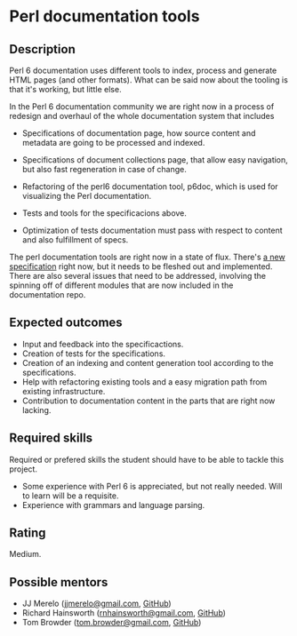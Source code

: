 Perl documentation tools
========================

Description
-----------

Perl 6 documentation uses different tools to index, process and
generate HTML pages (and other formats). What can be said now about
the tooling is that it's working, but little else.

In the Perl 6 documentation community we are right now in a process of
redesign and overhaul of the whole documentation system that includes

* Specifications of documentation page, how source content and
  metadata are going to be processed and indexed.
  
* Specifications of document collections page, that allow easy
  navigation, but also fast regeneration in case of change.
  
* Refactoring of the perl6 documentation tool, p6doc, which is used
  for visualizing the Perl documentation.
  
* Tests and tools for the specificacions above.

* Optimization of tests documentation must pass with respect to
  content and also fulfillment of specs.

The perl documentation tools are right now in a state of flux. There's
[a new specification](https://github.com/perl6/doc/wiki/Document-file-specification) right
now, but it needs to be fleshed out and implemented. There are also
several issues that need to be addressed, involving the spinning off
of different modules that are now included in the documentation repo.


Expected outcomes
-----------------

* Input and feedback into the specificactions.
* Creation of tests for the specifications.
* Creation of an indexing and content generation tool according to the
  specifications.
* Help with refactoring existing tools and a easy migration path from
  existing infrastructure.
* Contribution to documentation content in the parts that are right
  now lacking.


Required skills
---------------

Required or prefered skills the student should have to be able to
tackle this project.

* Some experience with Perl 6 is appreciated, but not really
  needed. Will to learn will be a requisite.
* Experience with grammars and language parsing.


Rating
------

Medium.


Possible mentors
----------------

- JJ Merelo (jjmerelo@gmail.com, [GitHub](https://github.com/JJ))
- Richard Hainsworth (rnhainsworth@gmail.com, [GitHub](https://github.com/finanalyst))
- Tom Browder (tom.browder@gmail.com, [GitHub](https://github.com/tbrowder))

